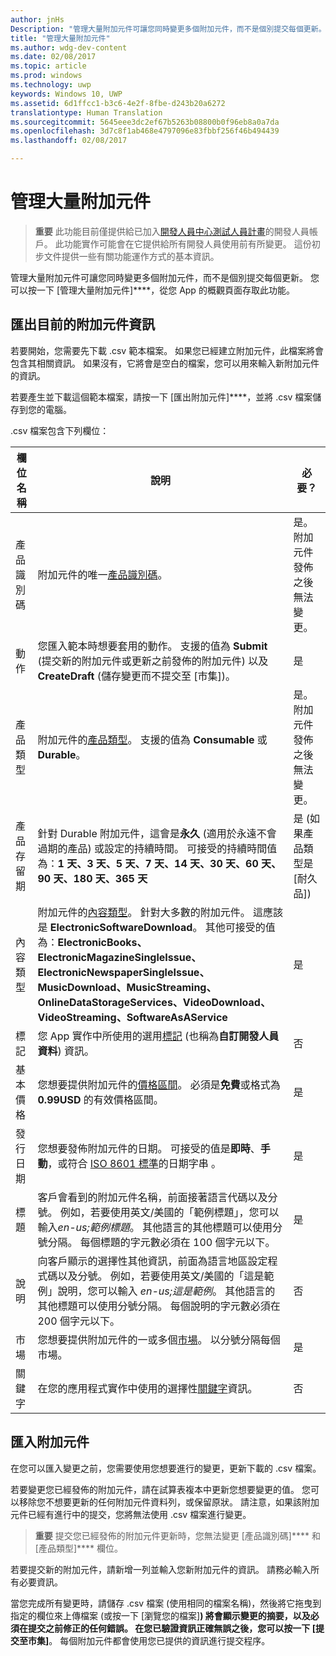 ```yaml
---
author: jnHs
Description: "管理大量附加元件可讓您同時變更多個附加元件，而不是個別提交每個更新。"
title: "管理大量附加元件"
ms.author: wdg-dev-content
ms.date: 02/08/2017
ms.topic: article
ms.prod: windows
ms.technology: uwp
keywords: Windows 10, UWP
ms.assetid: 6d1ffcc1-b3c6-4e2f-8fbe-d243b20a6272
translationtype: Human Translation
ms.sourcegitcommit: 5645eee3dc2ef67b5263b08800b0f96eb8a0a7da
ms.openlocfilehash: 3d7c8f1ab468e4797096e83fbbf256f46b494439
ms.lasthandoff: 02/08/2017

---
```


# <a name="manage-add-ons-in-bulk"></a>管理大量附加元件

> **重要** 此功能目前僅提供給已加入[開發人員中心測試人員計畫](dev-center-insider-program.md)的開發人員帳戶。 此功能實作可能會在它提供給所有開發人員使用前有所變更。 這份初步文件提供一些有關功能運作方式的基本資訊。

管理大量附加元件可讓您同時變更多個附加元件，而不是個別提交每個更新。 您可以按一下 [管理大量附加元件]****，從您 App 的概觀頁面存取此功能。

## <a name="export-current-add-on-info"></a>匯出目前的附加元件資訊

若要開始，您需要先下載 .csv 範本檔案。 如果您已經建立附加元件，此檔案將會包含其相關資訊。 如果沒有，它將會是空白的檔案，您可以用來輸入新附加元件的資訊。

若要產生並下載這個範本檔案，請按一下 [匯出附加元件]****，並將 .csv 檔案儲存到您的電腦。

.csv 檔案包含下列欄位： 

| 欄位名稱               | 說明                            | 必要？      |
|---------------------------|----------------------------------|----------------------|
| 產品識別碼    |  附加元件的唯一[產品識別碼](set-your-add-on-product-id.md#product-id)。  | 是。 附加元件發佈之後無法變更。 |
| 動作 |您匯入範本時想要套用的動作。 支援的值為 **Submit** (提交新的附加元件或更新之前發佈的附加元件) 以及 **CreateDraft** (儲存變更而不提交至 [市集])。 |     是 |
| 產品類型    | 附加元件的[產品類型](set-your-add-on-product-id.md#product-type)。 支援的值為 **Consumable** 或 **Durable**。 |    是。 附加元件發佈之後無法變更。 |
| 產品存留期    | 針對 Durable 附加元件，這會是**永久** (適用於永遠不會過期的產品) 或設定的持續時間。 可接受的持續時間值為：**1 天、3 天、5 天、7 天、14 天、30 天、60 天、90 天、180 天、365 天**    | 是 (如果產品類型是 [耐久品]) |
| 內容類型    | 附加元件的[內容類型](enter-add-on-properties.md#content-type)。 針對大多數的附加元件。 這應該是 **ElectronicSoftwareDownload**。 其他可接受的值為：**ElectronicBooks、ElectronicMagazineSingleIssue、ElectronicNewspaperSingleIssue、MusicDownload、MusicStreaming、OnlineDataStorageServices、VideoDownload、VideoStreaming、SoftwareAsAService** |    是 |
| 標記    | 您 App 實作中所使用的選用[標記](enter-add-on-properties.md#custom-developer-data) (也稱為**自訂開發人員資料**) 資訊。 | 否 |
| 基本價格    | 您想要提供附加元件的[價格區間](set-add-on-pricing-and-availability.md#base-price)。 必須是**免費**或格式為 **0.99USD** 的有效價格區間。 |    是 |
| 發行日期    | 您想要發佈附加元件的日期。 可接受的值是**即時**、**手動**，或符合 [ISO 8601 標準](http://go.microsoft.com/fwlink/p/?LinkId=817237)的日期字串 。 | 是 |
| 標題    | 客戶會看到的附加元件名稱，前面接著語言代碼以及分號。 例如，若要使用英文/美國的「範例標題」，您可以輸入*en-us;範例標題*。 其他語言的其他標題可以使用分號分隔。 每個標題的字元數必須在 100 個字元以下。     | 是 |
|說明    | 向客戶顯示的選擇性其他資訊，前面為語言地區設定程式碼以及分號。 例如，若要使用英文/美國的「這是範例」說明，您可以輸入 *en-us;這是範例*。 其他語言的其他標題可以使用分號分隔。 每個說明的字元數必須在 200 個字元以下。    | 否 |
| 市場 |    您想要提供附加元件的一或多個[市場](define-pricing-and-market-selection.md#windows-store-consumer-markets)。 以分號分隔每個市場。 |    是 |
|關鍵字 |    在您的應用程式實作中使用的選擇性[關鍵字](enter-add-on-properties.md#keywords)資訊。 | 否 |

## <a name="import-add-ons"></a>匯入附加元件

在您可以匯入變更之前，您需要使用您想要進行的變更，更新下載的 .csv 檔案。

若要變更您已經發佈的附加元件，請在試算表複本中更新您想要變更的值。 您可以移除您不想要更新的任何附加元件資料列，或保留原狀。 請注意，如果該附加元件已經有進行中的提交，您將無法使用 .csv 檔案進行變更。

> **重要** 提交您已經發佈的附加元件更新時，您無法變更 [產品識別碼]**** 和 [產品類型]**** 欄位。

若要提交新的附加元件，請新增一列並輸入您新附加元件的資訊。 請務必輸入所有必要資訊。 

當您完成所有變更時，請儲存 .csv 檔案 (使用相同的檔案名稱)，然後將它拖曳到指定的欄位來上傳檔案 (或按一下 [瀏覽您的檔案]****) 將會顯示變更的摘要，以及必須在提交之前修正的任何錯誤。 在您已驗證資訊正確無誤之後，您可以按一下 [提交至市集]****。 每個附加元件都會使用您已提供的資訊進行提交程序。



